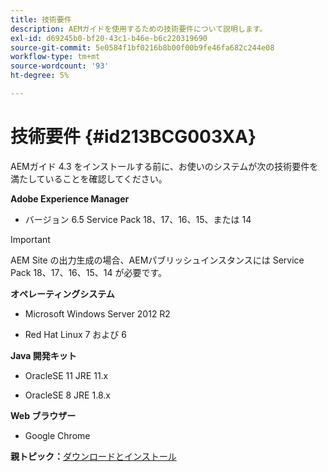 ```yaml
---
title: 技術要件
description: AEMガイドを使用するための技術要件について説明します。
exl-id: d69245b0-bf20-43c1-b46e-b6c220319690
source-git-commit: 5e0584f1bf0216b8b00f00b9fe46fa682c244e08
workflow-type: tm+mt
source-wordcount: '93'
ht-degree: 5%

---
```


# 技術要件 {#id213BCG003XA}

AEMガイド 4.3 をインストールする前に、お使いのシステムが次の技術要件を満たしていることを確認してください。

**Adobe Experience Manager**

- バージョン 6.5 Service Pack 18、17、16、15、または 14

>[!IMPORTANT]
>
> AEM Site の出力生成の場合、AEMパブリッシュインスタンスには Service Pack 18、17、16、15、14 が必要です。

**オペレーティングシステム**

- Microsoft Windows Server 2012 R2

- Red Hat Linux 7 および 6


**Java 開発キット**

- OracleSE 11 JRE 11.x

- OracleSE 8 JRE 1.8.x


**Web ブラウザー**

- Google Chrome


**親トピック：**[&#x200B;ダウンロードとインストール](download-install.md)
